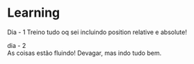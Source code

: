 # Learning



Dia - 1 
Treino tudo oq sei incluindo position relative e absolute!

dia - 2  
As coisas estão fluindo! Devagar, mas indo tudo bem.